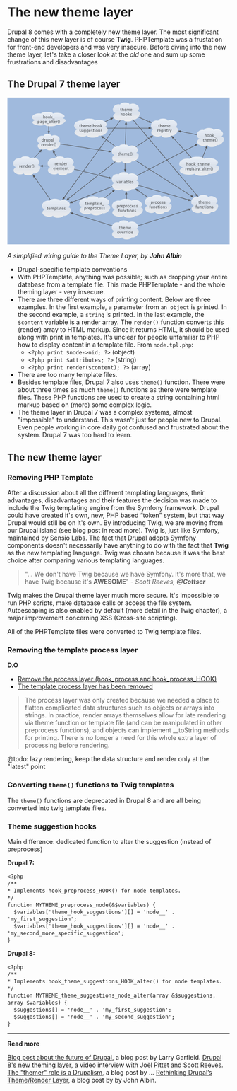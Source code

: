 # The new theme layer

Drupal 8 comes with a completely new theme layer. The most significant change of this new layer is of course **Twig**. PHPTemplate was a frustation for front-end developers and was very insecure. Before diving into the new theme layer, let's take a closer look at the *old* one and sum up some frustrations and disadvantages

## The Drupal 7 theme layer

![A simplified wiring guide to the Theme Layer](../img/theme-system.png)

*A simplified wiring guide to the Theme Layer, by **John Albin***

- Drupal-specific template conventions
- With PHPTemplate, anything was possible; such as dropping your entire database from a template file. This made PHPTemplate - and the whole theming layer - very insecure.
- There are three different ways of printing content. Below are three examples. In the first example, a parameter from `an object` is printed. In the second example, a `string` is printed. In the last example, the `$content` variable is a render array. The `render()` function converts this (render) array to HTML markup. Since it returns HTML, it should be used along with print in templates. It's unclear for people unfamiliar to PHP how to display content in a template file.
  From `node.tpl.php`:
  - `<?php print $node->nid; ?>` (object)
  - `<?php print $attributes; ?>` (string)
  - `<?php print render($content); ?>` (array)
- There are too many template files.
- Besides template files, Drupal 7 also uses `theme()` function. There were about three times as much `theme()` functions as there were template files. These PHP functions are used to create a string containing html markup based on (more) some complex logic.
- The theme layer in Drupal 7 was a complex systems, almost "impossible" to understand. This wasn't just for people new to Drupal. Even people working in core daily got confused and frustrated about the system. Drupal 7 was too hard to learn.

## The new theme layer

### Removing PHP Template

After a discussion about all the different templating languages, their advantages, disadvantages and their features the decision was made to include the Twig templating engine from the Symfony framework. Drupal could have created it's own, new, PHP based “token" system, but that way Drupal would still be on it's own. By introducing Twig, we are moving from our Drupal island (see blog post in read more). Twig is, just like Symfony, maintained by Sensio Labs. The fact that Drupal adopts Symfony components doesn't necessarily have anything to do with the fact that **Twig** as the new templating language. Twig was chosen because it was the best choice after comparing various templating languages.

> "… We don't have Twig because we have Symfony. It's more that,  we have Twig because it's **AWESOME**"
> *- Scott Reeves, **@Cottser***

Twig makes the Drupal theme layer much more secure. It's impossible to run PHP scripts, make database calls or access the file system. Autoescaping is also enabled by default (more detail in the Twig chapter), a major improvement concerning XSS (Cross-site scripting).

All of the PHPTemplate files were converted to Twig template files.

### Removing the template process layer

**D.O**

- [Remove the process layer (hook_process and hook_process_HOOK)](https://www.drupal.org/node/1843650)
- [The template process layer has been removed](https://www.drupal.org/node/2038981)

> The process layer was only created because we needed a place to flatten complicated data structures such as objects or arrays into strings. In practice, render arrays themselves allow for late rendering via theme function or template file (and can be manipulated in other preprocess functions), and objects can implement __toString methods for printing. There is no longer a need for this whole extra layer of processing before rendering.

@todo: lazy rendering, keep the data structure and render only at the "latest" point

### Converting `theme()` functions to Twig templates

The `theme()` functions are deprecated in Drupal 8 and are all being converted into twig template files. 

### Theme suggestion hooks

Main difference: dedicated function to alter the suggestion (instead of preprocess)

**Drupal 7:**

    <?php
    /**
    * Implements hook_preprocess_HOOK() for node templates.
    */
    function MYTHEME_preprocess_node(&$variables) {
      $variables['theme_hook_suggestions'][] = 'node__' . 'my_first_suggestion';
      $variables['theme_hook_suggestions'][] = 'node__' . 'my_second_more_specific_suggestion';
    }

**Drupal 8:**

    <?php
    /**
    * Implements hook_theme_suggestions_HOOK_alter() for node templates.
    */
    function MYTHEME_theme_suggestions_node_alter(array &$suggestions, array $variables) {
      $suggestions[] = 'node__' . 'my_first_suggestion';
      $suggestions[] = 'node__' . 'my_second_suggestion';
    }

***

**Read more**

[Blog post about the future of Drupal](http://www.garfieldtech.com/blog/off-the-island-2013), a blog post by Larry Garfield.
[Drupal 8's new theming layer](https://www.youtube.com/watch?v=Gp3lforZ3ZE), a video interview with Joël Pittet and Scott Reeves.
[The "themer" role is a Drupalism](http://dqxtech.net/blog/2014-10-06/themer-role-drupalism), a blog post by …
[Rethinking Drupal’s Theme/Render Layer](http://john.albin.net/drupal/arrays-of-doom), a blog post by by John Albin.
